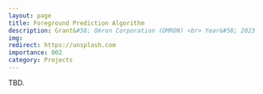 ```yaml
---
layout: page
title: Foreground Prediction Algorithm
description: Grant&#58; Omron Corporation (OMRON) <br> Year&#58; 2023
img:
redirect: https://unsplash.com
importance: 002
category: Projects
---
```


TBD.
